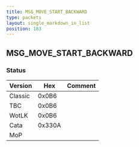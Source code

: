 ```yaml
---
title: MSG_MOVE_START_BACKWARD
type: packets
layout: single_markdown_in_list
position: 183
---
```


## MSG_MOVE_START_BACKWARD

### Status

Version    | Hex        | Comment
---------- | ---------- | ---------- 
Classic    | 0x0B6      |
TBC        | 0x0B6      |
WotLK      | 0x0B6      |
Cata       | 0x330A     |
MoP        |            |
